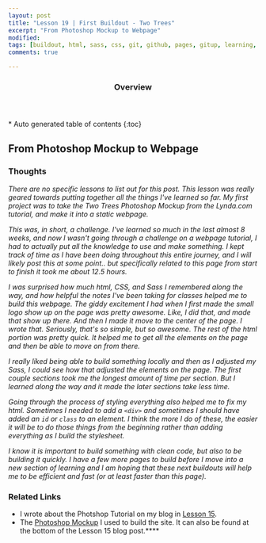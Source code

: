 ```yaml
---
layout: post
title: "Lesson 19 | First Buildout - Two Trees"
excerpt: "From Photoshop Mockup to Webpage"
modified: 
tags: [buildout, html, sass, css, git, github, pages, gitup, learning, front end]
comments: true

---
```


<section id="table-of-contents" class="toc">
  <header>
    <h3>Overview</h3>
  </header>
<div id="drawer" markdown="1">
*  Auto generated table of contents
{:toc}
</div>
</section><!-- /#table-of-contents -->


## From Photoshop Mockup to Webpage

### Thoughts

_There are no specific lessons to list out for this post. This lesson was really geared towards putting together all the things I've learned so far. My first project was to take the Two Trees Photoshop Mockup from the Lynda.com tutorial, and make it into a static webpage._

_This was, in short, a challenge. I've learned so much in the last almost 8 weeks, and now I wasn't going through a challenge on a webpage tutorial, I had to actually put all the knowledge to use and make something. I kept track of time as I have been doing throughout this entire journey, and I will likely post this at some point.. but specifically related to this page from start to finish it took me about 12.5 hours._

_I was surprised how much html, CSS, and Sass I remembered along the way, and how helpful the notes I've been taking for classes helped me to build this webpage. The giddy excitement I had when I first made the small logo show up on the page was pretty awesome. Like, I did that, and made that show up there. And then I made it move to the center of the page. I wrote that. Seriously, that's so simple, but so awesome. The rest of the html portion was pretty quick. It helped me to get all the elements on the page and then be able to move on from there._

_I really liked being able to build something locally and then as I adjusted my Sass, I could see how that adjusted the elements on the page. The first couple sections took me the longest amount of time per section. But I learned along the way and it made the later sections take less time._

_Going through the process of styling everything also helped me to fix my html. Sometimes I needed to add a `<div>` and sometimes I should have added an `id` or `class` to an element. I think the more I do of these, the easier it will be to do those things from the beginning rather than adding everything as I build the stylesheet._

_I know it is important to build something with clean code, but also to be building it quickly. I have a few more pages to build before I move into a new section of learning and I am hoping that these next buildouts will help me to be efficient and fast (or at least faster than this page)._

### Related Links

- I wrote about the Photshop Tutorial on my blog in [Lesson 15](http://meredal.github.io/PhotoshopCC-15/).
- The [Photoshop Mockup](http://meredal.github.io/Photoshop/Two-Trees-Mockup.psd) I used to build the site. It can also be found at the bottom of the Lesson 15 blog post.****
